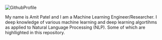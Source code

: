 ![GithubProfile](https://user-images.githubusercontent.com/23042512/117491618-47e87700-af25-11eb-9164-b06f11bac5f2.png)

My name is Amit Patel and I am a Machine Learning Engineer/Researcher. I deep knowledge of various machine learning and deep learning algortihms as applied to Natural Language Processing (NLP). Some of which are highllighted in this repository.
